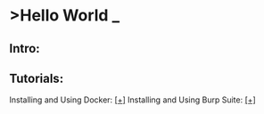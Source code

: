 # >Hello World <span class="blink">_</span>
## Intro:


## Tutorials:
Installing and Using Docker: [[+]](article/Docker.md)
Installing and Using Burp Suite: [[+]](article/Burp_Suite.md)
